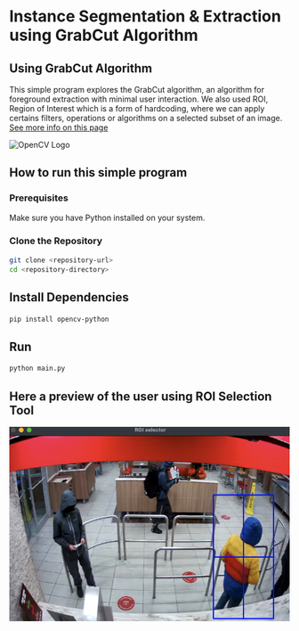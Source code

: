 # Instance Segmentation & Extraction using GrabCut Algorithm

## Using GrabCut Algorithm 

This simple program explores the GrabCut algorithm, an algorithm for foreground extraction with minimal user interaction. We also used ROI, Region of Interest which is a form of hardcoding, 
where we can apply certains filters, operations or algorithms on a selected subset of an image. 
[See more info on this page](https://docs.opencv.org/3.4/d8/d83/tutorial_py_grabcut.html)





<img src="https://opencv.org/wp-content/uploads/2019/02/opencv-logo-1.png" alt="OpenCV Logo" width="100"/> 


## How to run this simple program

### Prerequisites
Make sure you have Python installed on your system.

### Clone the Repository
```bash
git clone <repository-url>
cd <repository-directory>
```

## Install Dependencies
```bash
pip install opencv-python

```

## Run
```bash
python main.py

```

## Here a preview of the user using ROI Selection Tool
![Your Image](imgseg2.png)
